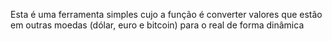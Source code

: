 Esta é uma ferramenta simples cujo a função é converter valores que estão em outras moedas (dólar, euro e bitcoin) para o real de forma dinâmica
